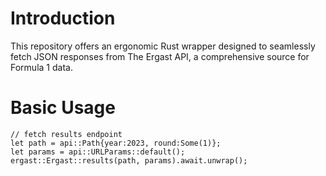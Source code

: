# Introduction
This repository offers an ergonomic Rust wrapper designed to seamlessly fetch JSON responses from The Ergast API, a comprehensive source for Formula 1 data.

# Basic Usage
```[rust]
// fetch results endpoint
let path = api::Path{year:2023, round:Some(1)};
let params = api::URLParams::default();
ergast::Ergast::results(path, params).await.unwrap();
```